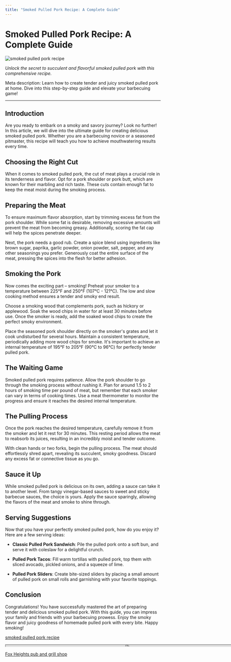 ```yaml
---
title: "Smoked Pulled Pork Recipe: A Complete Guide"
---
```

# Smoked Pulled Pork Recipe: A Complete Guide


![smoked pulled pork recipe](https://images.unsplash.com/photo-1495521821757-a1efb6729352?ixid=M3w0ODkxMTF8MHwxfHNlYXJjaHwxfHxzbW9rZWQlMjBwdWxsZWQlMjBwb3JrJTIwcmVjaXBlfGVufDB8fHx8MTY5MjgwNTA3Nnww&ixlib=rb-4.0.3&w=512&fit=max)

*Unlock the secret to succulent and flavorful smoked pulled pork with this comprehensive recipe.*

Meta description: Learn how to create tender and juicy smoked pulled pork at home. Dive into this step-by-step guide and elevate your barbecuing game!

---

## Introduction

Are you ready to embark on a smoky and savory journey? Look no further! In this article, we will dive into the ultimate guide for creating delicious smoked pulled pork. Whether you are a barbecuing novice or a seasoned pitmaster, this recipe will teach you how to achieve mouthwatering results every time.

## Choosing the Right Cut

When it comes to smoked pulled pork, the cut of meat plays a crucial role in its tenderness and flavor. Opt for a pork shoulder or pork butt, which are known for their marbling and rich taste. These cuts contain enough fat to keep the meat moist during the smoking process.

## Preparing the Meat

To ensure maximum flavor absorption, start by trimming excess fat from the pork shoulder. While some fat is desirable, removing excessive amounts will prevent the meat from becoming greasy. Additionally, scoring the fat cap will help the spices penetrate deeper.

Next, the pork needs a good rub. Create a spice blend using ingredients like brown sugar, paprika, garlic powder, onion powder, salt, pepper, and any other seasonings you prefer. Generously coat the entire surface of the meat, pressing the spices into the flesh for better adhesion.

## Smoking the Pork

Now comes the exciting part – smoking! Preheat your smoker to a temperature between 225°F and 250°F (107°C - 121°C). The low and slow cooking method ensures a tender and smoky end result.

Choose a smoking wood that complements pork, such as hickory or applewood. Soak the wood chips in water for at least 30 minutes before use. Once the smoker is ready, add the soaked wood chips to create the perfect smoky environment.

Place the seasoned pork shoulder directly on the smoker's grates and let it cook undisturbed for several hours. Maintain a consistent temperature, periodically adding more wood chips for smoke. It's important to achieve an internal temperature of 195°F to 205°F (90°C to 96°C) for perfectly tender pulled pork.

## The Waiting Game

Smoked pulled pork requires patience. Allow the pork shoulder to go through the smoking process without rushing it. Plan for around 1.5 to 2 hours of smoking time per pound of meat, but remember that each smoker can vary in terms of cooking times. Use a meat thermometer to monitor the progress and ensure it reaches the desired internal temperature.

## The Pulling Process

Once the pork reaches the desired temperature, carefully remove it from the smoker and let it rest for 30 minutes. This resting period allows the meat to reabsorb its juices, resulting in an incredibly moist and tender outcome.

With clean hands or two forks, begin the pulling process. The meat should effortlessly shred apart, revealing its succulent, smoky goodness. Discard any excess fat or connective tissue as you go.

## Sauce it Up

While smoked pulled pork is delicious on its own, adding a sauce can take it to another level. From tangy vinegar-based sauces to sweet and sticky barbecue sauces, the choice is yours. Apply the sauce sparingly, allowing the flavors of the meat and smoke to shine through.

## Serving Suggestions

Now that you have your perfectly smoked pulled pork, how do you enjoy it? Here are a few serving ideas:

- **Classic Pulled Pork Sandwich**: Pile the pulled pork onto a soft bun, and serve it with coleslaw for a delightful crunch.

- **Pulled Pork Tacos**: Fill warm tortillas with pulled pork, top them with sliced avocado, pickled onions, and a squeeze of lime.

- **Pulled Pork Sliders**: Create bite-sized sliders by placing a small amount of pulled pork on small rolls and garnishing with your favorite toppings.

## Conclusion

Congratulations! You have successfully mastered the art of preparing tender and delicious smoked pulled pork. With this guide, you can impress your family and friends with your barbecuing prowess. Enjoy the smoky flavor and juicy goodness of homemade pulled pork with every bite. Happy smoking!

[smoked pulled pork recipe](https://foxheightspubandgrill.com/post/smoked-pulled-pork-recipe)

<iframe src='https://foxheightspubandgrill.com/post/smoked-pulled-pork-recipe' width='800' height='5'></iframe>

[Fox Heights pub and grill shop](https://foxheightspubandgrill.com/tools/sitemap)